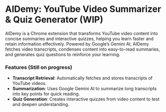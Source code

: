 # AIDemy: YouTube Video Summarizer & Quiz Generator (WIP)

AIDemy is a Chrome extension that transforms YouTube video content into concise summaries and interactive quizzes, helping you learn faster and retain information effectively. Powered by Google’s Gemini AI, AIDemy fetches video transcripts, condenses content into easy-to-read summaries, and generates quiz questions to reinforce your learning.

### Features (Still on progress)
- **Transcript Retrieval**: Automatically fetches and stores transcripts of YouTube videos.
- **Summarization**: Uses Google Gemini AI to summarize long transcripts into key points for quick reading.
- **Quiz Generation**: Creates interactive quizzes from video content to test and deepen understanding.
